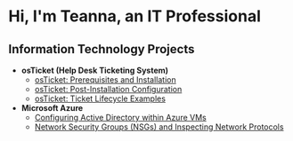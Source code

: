 <h1>Hi, I'm Teanna, an IT Professional</a></h1>

<h2> Information Technology Projects</h2>

- <b>osTicket (Help Desk Ticketing System)</b>
  - [osTicket: Prerequisites and Installation](https://github.com/teannac22/osticket-prereq/blob/main/README.md)
  - [osTicket: Post-Installation Configuration](https://github.com/teannac22/post-install-config)
  - [osTicket: Ticket Lifecycle Examples](https://github.com/teannac22/ticket-lifecycle)
- <b>Microsoft Azure</b>
  - [Configuring Active Directory within Azure VMs](https://github.com/joshmadakorcc/configure-ad)
  - [Network Security Groups (NSGs) and Inspecting Network Protocols](https://github.com/joshmadakorcc/azure-network-protocols)

